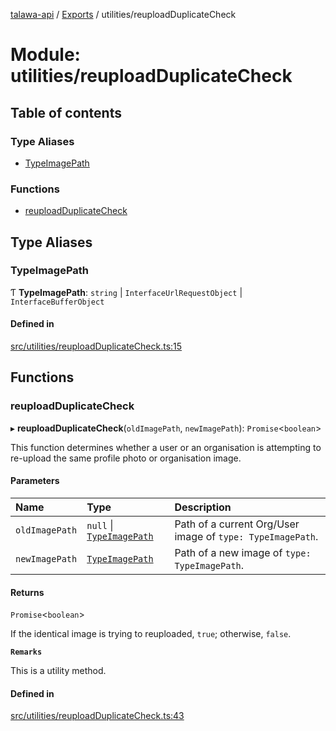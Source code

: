 [talawa-api](../README.md) / [Exports](../modules.md) / utilities/reuploadDuplicateCheck

# Module: utilities/reuploadDuplicateCheck

## Table of contents

### Type Aliases

- [TypeImagePath](utilities_reuploadDuplicateCheck.md#typeimagepath)

### Functions

- [reuploadDuplicateCheck](utilities_reuploadDuplicateCheck.md#reuploadduplicatecheck)

## Type Aliases

### TypeImagePath

Ƭ **TypeImagePath**: `string` \| `InterfaceUrlRequestObject` \| `InterfaceBufferObject`

#### Defined in

[src/utilities/reuploadDuplicateCheck.ts:15](https://github.com/PalisadoesFoundation/talawa-api/blob/53234da/src/utilities/reuploadDuplicateCheck.ts#L15)

## Functions

### reuploadDuplicateCheck

▸ **reuploadDuplicateCheck**(`oldImagePath`, `newImagePath`): `Promise`\<`boolean`\>

This function determines whether a user or an organisation is
attempting to re-upload the same profile photo or organisation image.

#### Parameters

| Name | Type | Description |
| :------ | :------ | :------ |
| `oldImagePath` | ``null`` \| [`TypeImagePath`](utilities_reuploadDuplicateCheck.md#typeimagepath) | Path of a current Org/User image of `type: TypeImagePath`. |
| `newImagePath` | [`TypeImagePath`](utilities_reuploadDuplicateCheck.md#typeimagepath) | Path of a new image of `type: TypeImagePath`. |

#### Returns

`Promise`\<`boolean`\>

If the identical image is trying to reuploaded, `true`; otherwise, `false`.

**`Remarks`**

This is a utility method.

#### Defined in

[src/utilities/reuploadDuplicateCheck.ts:43](https://github.com/PalisadoesFoundation/talawa-api/blob/53234da/src/utilities/reuploadDuplicateCheck.ts#L43)
